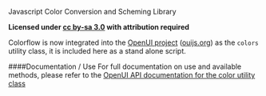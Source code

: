 Javascript Color Conversion and Scheming Library

**Licensed under [cc by-sa 3.0](http://creativecommons.org/licenses/by-sa/3.0/) with attribution required**

Colorflow is now integrated into the [OpenUI project](https://github.com/open-ui/open-ui) ([ouijs.org](www.ouijs.org)) as the `colors` utility class, it is included here as a stand alone script. 

####Documentation / Use
For full documentation on use and available methods, please refer to the [OpenUI API documentation for the color utility class](http://www.ouijs.org/ouijs/docs/classes/$ui.color.html)
